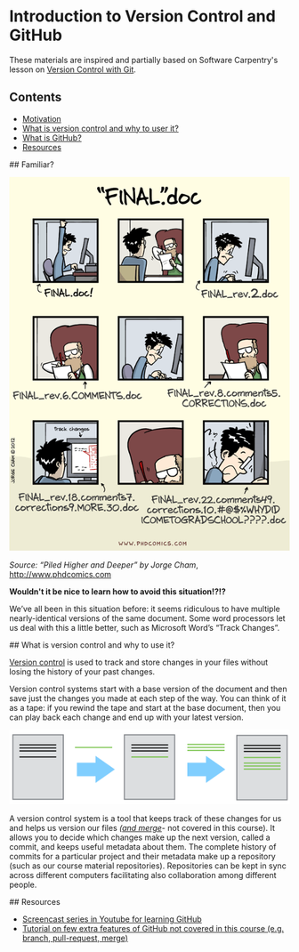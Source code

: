 # Introduction to Version Control and GitHub

These materials are inspired and partially based on Software Carpentry's lesson on [Version Control with Git](http://swcarpentry.github.io/git-novice/). 

## Contents

- [Motivation](#motivation)
- [What is version control and why to user it?](#vcs-idea)
- [What is GitHub?]()
- [Resources](#resources)

##<a name='motivation'></a> Familiar?  

![Motivation for version control](../img/version_control_motivation_comics.png)

_Source: “Piled Higher and Deeper” by Jorge Cham_, http://www.phdcomics.com 

**Wouldn't it be nice to learn how to avoid this situation!?!?**

We’ve all been in this situation before: it seems ridiculous to have multiple nearly-identical versions of the same document. 
Some word processors let us deal with this a little better, such as Microsoft Word’s “Track Changes”.

##<a name='vcs-idea'></a> What is version control and why to use it?

[Version control](https://en.wikipedia.org/wiki/Version_control) is used to track and store changes in your files without losing the history of your past changes. 

Version control systems start with a base version of the document and then save just the changes you made at each step 
of the way. You can think of it as a tape: if you rewind the tape and start at the base document, then you can play back 
each change and end up with your latest version.

![Illustration of committing changes](../img/play-changes.PNG)

A version control system is a tool that keeps track of these changes for us and helps us version our files 
_([and merge](https://en.wikipedia.org/wiki/Merge_(version_control) )_- not covered in this course). 
It allows you to decide which changes make up the next version, called a commit, and keeps useful metadata about them. 
The complete history of commits for a particular project and their metadata make up a repository (such as our course material repositories). 
Repositories can be kept in sync across different computers facilitating also collaboration among different people.


##<a name='resources'></a> Resources

- [Screencast series in Youtube for learning GitHub](https://www.youtube.com/playlist?list=PL4Q4HssKcxYsTuqUUvEHJ8XxOVOHTSmle) 
- [Tutorial on few extra features of GitHub not covered in this course (e.g. branch, pull-request, merge)](https://guides.github.com/activities/hello-world/)